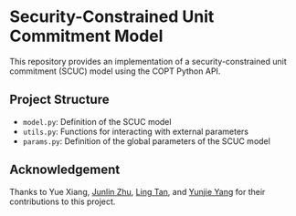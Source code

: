 # Security-Constrained Unit Commitment Model

This repository provides an implementation of a security-constrained unit commitment (SCUC) model using the COPT Python API.

## Project Structure

- `model.py`: Definition of the SCUC model
- `utils.py`: Functions for interacting with external parameters
- `params.py`: Definition of the global parameters of the SCUC model

## Acknowledgement

Thanks to Yue Xiang, [Junlin Zhu](https://github.com/theresebelivet), [Ling Tan](https://github.com/GuWeiyi1), and [Yunjie Yang](https://github.com/202575) for their contributions to this project.
